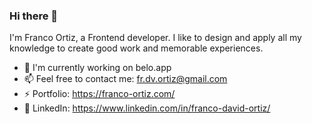 ### Hi there 👋

I'm Franco Ortiz, a Frontend developer.
I like to design and apply all my knowledge to create good work and memorable experiences.

- 🌱 I'm currently working on belo.app
- 📫 Feel free to contact me: fr.dv.ortiz@gmail.com
- ⚡ Portfolio: https://franco-ortiz.com/
- 💬 LinkedIn: https://www.linkedin.com/in/franco-david-ortiz/
